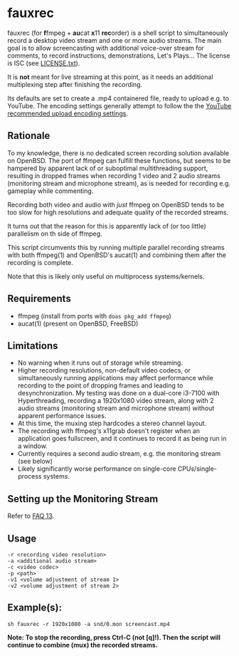 fauxrec
=======

fauxrec (for **f**fmpeg + **au**cat **x**11 **rec**order) is a shell script to
simultaneously record a desktop video stream and one or more audio streams. The
main goal is to allow screencasting with additional voice-over stream for
comments, to record instructions, demonstrations, Let's Plays... The license is
ISC (see [LICENSE.txt](LICENSE.txt)).

It is **not** meant for live streaming at this point, as it needs an additional
multiplexing step after finishing the recording.

Its defaults are set to create a .mp4 containered file, ready to upload e.g. to
YouTube. The encoding settings generally attempt to follow the the [YouTube
recommended upload encoding
settings](https://support.google.com/youtube/answer/1722171?hl=en).

Rationale
---------

To my knowledge, there is no dedicated screen recording solution available on
OpenBSD. The port of ffmpeg can fulfill these functions, but seems to be
hampered by apparent lack of or suboptimal multithreading support, resulting
in dropped frames when recording 1 video and 2 audio streams (monitoring stream
and microphone stream), as is needed for recording e.g. gameplay while
commenting.

Recording both video and audio with *just* ffmpeg on OpenBSD tends to be too
slow for high resolutions and adequate quality of the recorded streams.

It turns out that the reason for this is apparently lack of (or too little)
parallelism on th side of ffmpeg.

This script circumvents this by running multiple parallel recording streams
with both ffmpeg(1) and OpenBSD's aucat(1) and combining them after the
recording is complete.

Note that this is likely only useful on multiprocess systems/kernels.

Requirements
------------

* ffmpeg (install from ports with `doas pkg_add ffmpeg`)
* aucat(1) (present on OpenBSD, FreeBSD)

Limitations
-----------

* No warning when it runs out of storage while streaming.
* Higher recording resolutions, non-default video codecs, or simultaneously
  running applications may affect performance while recording to the point of
  dropping frames and leading to desynchronization. My testing was done on a
  dual-core i3-7100 with Hyperthreading, recording a 1920x1080 video stream,
  along with 2 audio streams (monitoring stream and microphone stream) without
  apparent performance issues.
* At this time, the muxing step hardcodes a stereo channel layout.
* The recording with ffmpeg's x11grab doesn't register when an application goes
  fullscreen, and it continues to record it as being run in a window.
* Currently requires a second audio stream, e.g. the monitoring stream (see
  below)
* Likely significantly worse performance on single-core CPUs/single-process
  systems.

Setting up the Monitoring Stream
--------------------------------

Refer to [FAQ 13](https://www.openbsd.org/faq/faq13.html#recordmon).

Usage
-----

```
-r <recording video resolution>
-a <additional audio stream>
-c <video codec>
-p <path>
-v1 <volume adjustment of stream 1>
-v2 <volume adjustment of stream 2>
```

Example(s):
-----------

`sh fauxrec -r 1920x1080 -a snd/0.mon screencast.mp4`

**Note: To stop the recording, press Ctrl-C (not [q]!). Then the script will
continue to combine (mux) the recorded streams.**
